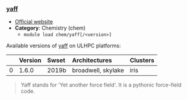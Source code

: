 ### [yaff](https://molmod.github.io/yaff/)

* [Official website](https://molmod.github.io/yaff/)
* __Category__: Chemistry (chem)
    -  `module load chem/yaff[/<version>]`

Available versions of [yaff](https://molmod.github.io/yaff/) on ULHPC platforms:

|    | Version   | Swset   | Architectures      | Clusters   |
|---:|:----------|:--------|:-------------------|:-----------|
|  0 | 1.6.0     | 2019b   | broadwell, skylake | iris       |

> Yaff stands for 'Yet another force field'. It is a pythonic force-field code.
